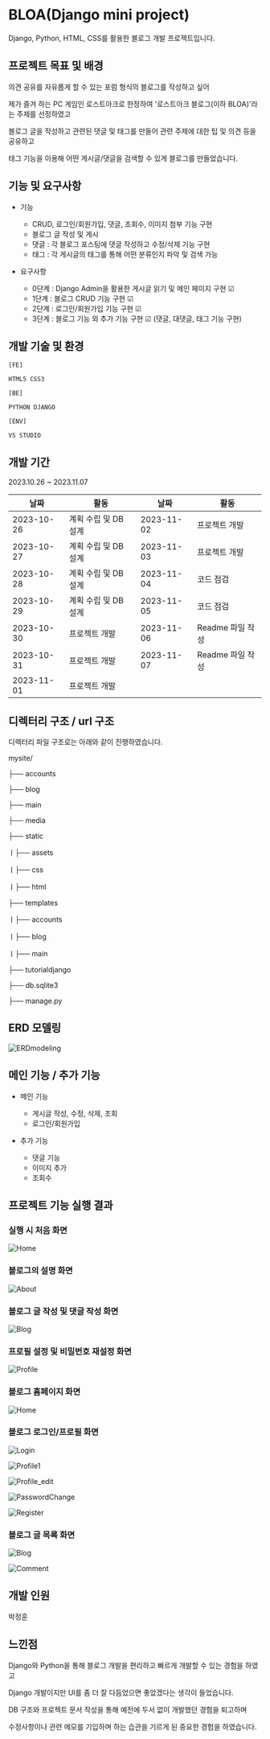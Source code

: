 # BLOA(Django mini project)
Django, Python, HTML, CSS를 활용한 블로그 개발 프로젝트입니다.

## 프로젝트 목표 및 배경
  의견 공유를 자유롭게 할 수 있는 포럼 형식의 블로그를 작성하고 싶어
  
  제가 즐겨 하는 PC 게임인 로스트아크로 한정하여 '로스트아크 블로그(이하 BLOA)'라는 주제를 선정하였고
  
  블로그 글을 작성하고 관련된 댓글 및 태그를 만들어 관련 주제에 대한 팁 및 의견 등을 공유하고
  
  태그 기능을 이용해 어떤 게시글/댓글을 검색할 수 있게 블로그를 만들었습니다. 

## 기능 및 요구사항
  * 기능
    * CRUD, 로그인/회원가입, 댓글, 조회수, 이미지 첨부 기능 구현
    * 블로그 글 작성 및 게시
    * 댓글 : 각 블로그 포스팅에 댓글 작성하고 수정/삭제 기능 구현
    * 태그 : 각 게시글의 태그를 통해 어떤 분류인지 파악 및 검색 가능

  * 요구사항
    * 0단계 : Django Admin을 활용한 게시글 읽기 및 메인 페이지 구현 ☑
    * 1단계 : 블로그 CRUD 기능 구현 ☑
    * 2단계 : 로그인/회원가입 기능 구현 ☑
    * 3단계 : 블로그 기능 외 추가 기능 구현 ☑ (댓글, 대댓글, 태그 기능 구현)
     
## 개발 기술 및 환경
   
    [FE]
   
    HTML5 CSS3
   
    [BE]
   
    PYTHON DJANGO
   
    [ENV]
   
    VS STUDIO

## 개발 기간
  2023.10.26 ~ 2023.11.07
   
  | 날짜       | 활동                     | 날짜       | 활동                |
|------------|--------------------------|------------|---------------------|
| 2023-10-26 | 계획 수립 및 DB 설계  | 2023-11-02 | 프로젝트 개발            |
| 2023-10-27 | 계획 수립 및 DB 설계  | 2023-11-03 | 프로젝트 개발            |
| 2023-10-28 | 계획 수립 및 DB 설계  | 2023-11-04 | 코드 점검         |
| 2023-10-29 | 계획 수립 및 DB 설계  | 2023-11-05 | 코드 점검         |
| 2023-10-30 | 프로젝트 개발            | 2023-11-06 | Readme 파일 작성  |
| 2023-10-31 | 프로젝트 개발            | 2023-11-07 | Readme 파일 작성  |
| 2023-11-01 | 프로젝트 개발            |



## 디렉터리 구조 / url 구조
  디렉터리 파일 구조로는 아래와 같이 진행하였습니다.

  mysite/

  ├── accounts
  
  ├── blog
  
  ├── main
  
  ├── media
  
  ├── static
  
  ㅣ├── assets
  
  ㅣ├── css
  
  ㅣ├── html
  
  ├── templates
  
  ㅣ├── accounts
  
  ㅣ├── blog
  
  ㅣ├── main
  
  ├── tutorialdjango
  
  ├── db.sqlite3
  
  ├── manage.py

## ERD 모델링
  
  ![ERDmodeling](https://github.com/mintcookie-park/django_miniproject/assets/79849531/c2a9c3f0-a8d1-4367-ace4-ef818f119d8b)

  

## 메인 기능 / 추가 기능
  
  * 메인 기능

    * 게시글 작성, 수정, 삭제, 조회
    * 로그인/회원가입
     
  * 추가 기능

    * 댓글 기능
    * 이미지 추가
    * 조회수

## 프로젝트 기능 실행 결과

  ### 실행 시 처음 화면
  
  ![Home](https://github.com/mintcookie-park/django_miniproject/assets/79849531/387b0ebb-80e4-4339-abb9-335238eff714)

  ### 블로그의 설명 화면
  
  ![About](https://github.com/mintcookie-park/django_miniproject/assets/79849531/a5b8a4cf-ef7c-468f-bf5d-ad2737d9c6dc)

  ### 블로그 글 작성 및 댓글 작성 화면
  
  ![Blog](https://github.com/mintcookie-park/django_miniproject/assets/79849531/d35a8ff8-61b6-4d0a-9b9a-262d4c078d79)


  ### 프로필 설정 및 비밀번호 재설정 화면
  
  ![Profile](https://github.com/mintcookie-park/django_miniproject/assets/79849531/54db7cfa-c004-449f-ad6a-b44aa5a1c69b)

  ### 블로그 홈페이지 화면

  ![Home](https://github.com/mintcookie-park/django_miniproject/assets/79849531/9be47f6b-9234-4271-819c-a3ceb47bfbe1)

  ### 블로그 로그인/프로필 화면

  ![Login](https://github.com/mintcookie-park/django_miniproject/assets/79849531/18081d81-1ca0-4f3e-8dd0-c4cbe297b790)

  ![Profile1](https://github.com/mintcookie-park/django_miniproject/assets/79849531/25de9970-2cd9-42fb-9fe5-86744b751050)

  ![Profile_edit](https://github.com/mintcookie-park/django_miniproject/assets/79849531/778308d7-bb32-40df-ad55-081f570529bb)
  
  ![PasswordChange](https://github.com/mintcookie-park/django_miniproject/assets/79849531/491fc064-cd72-4ab0-8179-6a4225d7886f)

  ![Register](https://github.com/mintcookie-park/django_miniproject/assets/79849531/fda65a51-50fd-421a-bb80-6be558520240)

  ### 블로그 글 목록 화면

  ![Blog](https://github.com/mintcookie-park/django_miniproject/assets/79849531/708c9e02-ab67-4ad1-b17a-e5203c48c52c)

  ![Comment](https://github.com/mintcookie-park/django_miniproject/assets/79849531/5ca9d066-722f-46d7-b100-b7c6618e9d1f)


## 개발 인원
  
  박정훈
  
## 느낀점
  Django와 Python을 통해 블로그 개발을 편리하고 빠르게 개발할 수 있는 경험을 하였고

  Django 개발이지만 UI를 좀 더 잘 다듬었으면 좋았겠다는 생각이 들었습니다.

  DB 구조와 프로젝트 문서 작성을 통해 예전에 두서 없이 개발했던 경험을 퇴고하며

  수정사항이나 관련 메모를 기입하며 하는 습관을 기르게 된 중요한 경험을 하였습니다.
